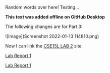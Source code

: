 Random words over here!
Testing...

**This text was added offline on GitHub Desktop**

The following changes are for Part 3:

![Image](Screenshot 2022-01-13 114810.png)

Now I can link the [CSE15L LAB 2](https://ucsd-cse15l-w22.github.io/week/week2/) site 

[Lab Report 1](lab-report-1-week-2.html)

[Lab Report 1](https://abijitj.github.io/cse15l-lab-reports/lab-report-1-week-2.html)